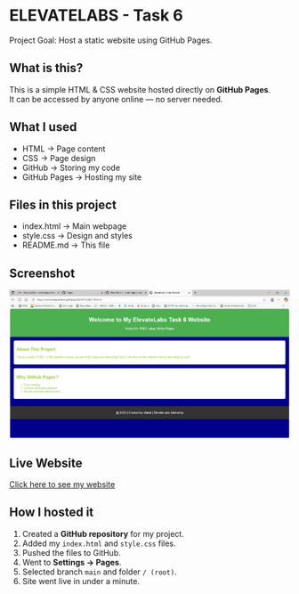 # ELEVATELABS - Task 6
Project Goal: Host a static website using GitHub Pages.


## What is this?
This is a simple HTML & CSS website hosted directly on **GitHub Pages**.  
It can be accessed by anyone online — no server needed.


## What I used
- HTML → Page content
- CSS → Page design
- GitHub → Storing my code
- GitHub Pages → Hosting my site


## Files in this project
- index.html → Main webpage
- style.css → Design and styles
- README.md → This file


## Screenshot
![Output Screenshot](screenshots/output.png)


##  Live Website
[Click here to see my website](https://vommidapuchinni.github.io/ELEVATELABS-TASK-6/)


## How I hosted it
1. Created a **GitHub repository** for my project.  
2. Added my `index.html` and `style.css` files.  
3. Pushed the files to GitHub.  
4. Went to **Settings → Pages**.  
5. Selected branch `main` and folder `/ (root)`.  
6. Site went live in under a minute.

